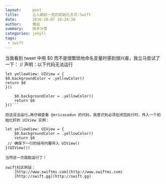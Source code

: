 ```yaml
---
layout:     post
title:      让人眼前一亮的初始化方式:Swift
date:       2016-10-07 10:24:30
author:     懒虫
summary:    技术分享
categories: jekyll
tags:
 - swift
---
```



当我看到 tweet 中用 $0 而不是很繁琐地命名变量时感到很兴奋，我立马尝试了一下：
// 声明：以下代码无法运行

``let yellowView: UIView = {``  
``$0.backgroundColor = .yellowColor()``  
``return $0``  
``}()``

```let yellowView: UIView = {  
    $0.backgroundColor = .yellowColor()  
    return $0  
}()```

但这没法运行…再仔细查看 @ericasadun 的代码，我意识到必须在闭包执行时，传入一个初始化好的 UIView 实例：      

```
    let yellowView: UIView = {      
        $0.backgroundColor = .yellowColor()      
        return $0    
     // 确保下一行的括号内要传入 UIView()    
    }(UIView())    
```    
当然这一次就能运行了！    

swift社区网站：
    [http://www.swiftmi.com](http://www.swiftmi.com)  
    [http://swift.gg](http://swift.gg)  
